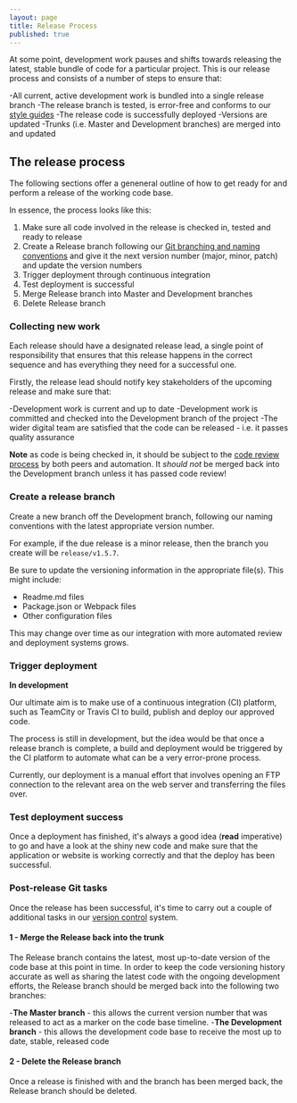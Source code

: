 ```yaml
---
layout: page
title: Release Process
published: true
---
```


At some point, development work pauses and shifts towards releasing the latest, stable bundle of code for a particular project. This is our release process and consists of a number of steps to ensure that:

-All current, active development work is bundled into a single release branch
-The release branch is tested, is error-free and conforms to our [style guides](https://university-of-york.github.io/style-guide/)
-The release code is successfully deployed
-Versions are updated
-Trunks (i.e. Master and Development branches) are merged into and updated


## The release process

The following sections offer a geneneral outline of how to get ready for and perform a release of the working code base.

In essence, the process looks like this:

1. Make sure all code involved in the release is checked in, tested and ready to release
2. Create a Release branch following our [Git branching and naming conventions](https://university-of-york.github.io/version-control/) and give it the next version number (major, minor, patch) and update the version numbers
3. Trigger deployment through continuous integration
4. Test deployment is successful
5. Merge Release branch into Master and Development branches
6. Delete Release branch

### Collecting new work

Each release should have a designated release lead, a single point of responsibility that ensures that this release happens in the correct sequence and has everything they need for a successful one.

Firstly, the release lead should notify key stakeholders of the upcoming release and make sure that:

-Development work is current and up to date
-Development work is committed and checked into the Development branch of the project
-The wider digital team are satisfied that the code can be released - i.e. it passes quality assurance

**Note** as code is being checked in, it should be subject to the [code review process](https://university-of-york.github.io/code-reviews/) by both peers and automation. It _should not_ be merged back into the Development branch unless it has passed code review!

### Create a release branch

Create a new branch off the Development branch, following our naming conventions with the latest appropriate version number. 

For example, if the due release is a minor release, then the branch you create will be `release/v1.5.7`. 

Be sure to update the versioning information in the appropriate file(s). This might include:

- Readme.md files
- Package.json or Webpack files
- Other configuration files

This may change over time as our integration with more automated review and deployment systems grows.

### Trigger deployment

**In development**

Our ultimate aim is to make use of a continuous integration (CI) platform, such as TeamCity or Travis CI to build, publish and deploy our approved code.

The process is still in development, but the idea would be that once a release branch is complete, a build and deployment would be triggered by the CI platform to automate what can be a very error-prone process.

Currently, our deployment is a manual effort that involves opening an FTP connection to the relevant area on the web server and transferring the files over.


### Test deployment success

Once a deployment has finished, it's always a good idea (**read** imperative) to go and have a look at the shiny new code and make sure that the application or website is working correctly and that the deploy has been successful.

### Post-release Git tasks

Once the release has been successful, it's time to carry out a couple of additional tasks in our [version control](https://university-of-york.github.io/version-control/) system.

#### 1 - Merge the Release back into the trunk

The Release branch contains the latest, most up-to-date version of the code base at this point in time. In order to keep the code versioning history accurate as well as sharing the latest code with the ongoing development efforts, the Release branch should be merged back into the following two branches: 

-**The Master branch** - this allows the current version number that was released to act as a marker on the code base timeline.
-**The Development branch** - this allows the development code base to receive the most up to date, stable, released code 

#### 2 - Delete the Release branch

Once a release is finished with and the branch has been merged back, the Release branch should be deleted.